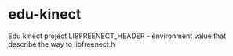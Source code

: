 # edu-kinect
Edu kinect project
LIBFREENECT_HEADER - environment value that describe the way to libfreenect.h
